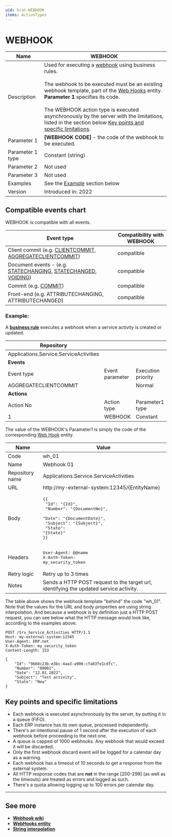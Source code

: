 ```yaml
---
uid: brat-WEBHOOK
items: ActionTypes
---
```

 
# WEBHOOK

| Name             | WEBHOOK                                                      |
| ---------------- | ------------------------------------------------------------ |
| Description      |  Used for executing a [webhook](https://en.wikipedia.org/wiki/Webhook) using business rules. <br/><br/> The webhook to be executed must be an existing webhook template, part of the [Web Hooks](https://docs.erp.net/model/entities/Systems.Core.WebHooks.html) entity. **Parameter 1** specifies its code. <br/><br/> The WEBHOOK action type is executed asynchronously by the server with the limitations, listed in the section below [Key points and specific limitations](#key-points-and-specific-limitations). |
| Parameter 1      | **[WEBHOOK CODE]** - the code of the webhook to be executed. |
| Parameter 1 type | Constant (string)                                            |
| Parameter 2      | Not used                                                     |
| Parameter 3      | Not used                                                     |
| Examples         | See the [Example](#example) section below                    |
| Version          | Introduced in: 2022                                          |

## Compatible events chart

WEBHOOK is compatible with all events.

| Event type                                                     | Compatibility with WEBHOOK                                   |
| -------------------------------------------------------------- | ------------------------------------------------------------ |
| Client commit (e.g. [CLIENTCOMMIT](../events/client-commit.md), [AGGREGATECLIENTCOMMIT](../events/aggregate-client-commit.md)) | compatible |
| Document events - (e.g. [STATECHANGING](../events/statechanging.md), [STATECHANGED](../events/statechanged.md), [VOIDING](../events/voiding.md))| compatible |
| Commit (e.g. [COMMIT](../events/commit.md))                    | compatible                                                   |
| Front-end (e.g. ATTRIBUTECHANGING, ATTRIBUTECHANGED) | compatible |



### Example:

А **[business rule](../business-rules/index.html)** executes a webhook when a service activity is created or updated.

| Repository                             |                 |                    |                  |
| -------------------------------------- | --------------- | ------------------ | ---------------- |
| Applications.Service.ServiceActivities |                 |                    |                  |
| **Events**                             |                 |                    |                  |
| Event type                             | Event parameter | Execution priority |                  |
| AGGREGATECLIENTCOMMIT                  |                 | Normal             |                  |
| **Actions**                            |                 |                    |                  |
| Action No                              | Action type     | Parameter1 type    | Parameter1 value |
| 1                                      | WEBHOOK         | Constant           | wh_01            |

The value of the WEBHOOK's Parameter1 is simply the code of the corresponding [Web Hook](https://docs.erp.net/model/entities/Systems.Core.WebHooks.html) entity.

| Name             | Value                                                      |
| ---------------- | ---------------------------------------------------------- |
| Code             | wh_01                                                      |
| Name             | Webhook 01                                                 |
| Repository name  | Applications.Service.ServiceActivities                     |
| URL              | http://my-external-system:12345/{EntityName}               |
| Body             | <pre>{{<br/>    "Id": "{Id}",<br/>    "Number": "{DocumentNo}",<br/>    "Date": "{DocumentDate}",<br/>    "Subject": "{Subject}",<br/>    "State": "{State}"<br/>}}</pre> |
| Headers          | <pre>User-Agent: @@name<br/>X-Auth-Token: my_security_token</pre>                                                      |
| Retry logic      | Retry up to 3 times                                        |
| Notes            | Sends a HTTP POST request to the target url, identifying the updated service activity. |

The table above shows the webhook template "behind" the code "wh_01". Note that the values for the URL and body properties are using string interpolation. And because a webhook is by definition just a HTTP POST request, you can see below what the HTTP message would look like, according to the examples above.

```
POST /Srv_Service_Activities HTTP/1.1
Host: my-external-system:12345
User-Agent: ERP.net
X-Auth-Token: my_security_token
Content-Length: 153

{
    "Id": "9b68c23b-e3bc-4aa3-a906-cfa83fe1cdfc",
    "Number": "00001",
    "Date": "12.01.2022",
    "Subject": "Test activity",
    "State": "New"
}
```

## Key points and specific limitations
* Each webhook is executed asynchronously by the server, by putting it in a queue (FIFO).
* Each ERP instance has its own queue, processed independently.
* There's an intentional pause of 1 second after the execution of each webhook before proceeding to the next one.
* A queue is capped of 1000 webhooks. Any webhook that would exceed it will be discarded.
* Only the first webhook discard event will be logged for a calendar day as a warning.
* Each webhook has a timeout of 10 seconds to get a response from the external system. 
* All HTTP response codes that are **not** in the range [200-299] (as well as the timeouts) are treated as errors and logged as such.
* There's a quota allowing logging up to 100 errors per calendar day.

-------------
## See more

- **[Webhook wiki](https://en.wikipedia.org/wiki/Webhook)**
- **[WebHooks entity](https://docs.erp.net/model/entities/Systems.Core.WebHooks.html)**
- **[String interpolation](../../string-interpolation/index.html)** 